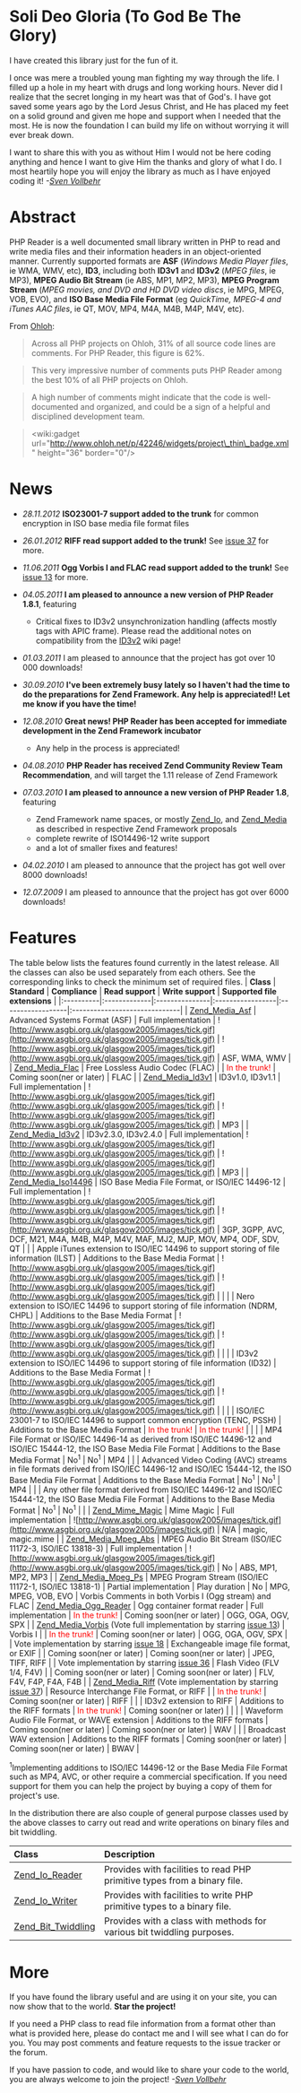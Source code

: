 # Soli Deo Gloria (To God Be The Glory) #
I have created this library just for the fun of it.

I once was mere a troubled young man fighting my way through the life. I filled up a hole in my heart with drugs and long working hours. Never did I realize that the secret longing in my heart was that of God's. I have got saved some years ago by the Lord Jesus Christ, and He has placed my feet on a solid ground and given me hope and support when I needed that the most. He is now the foundation I can build my life on without worrying it will ever break down.

I want to share this with you as without Him I would not be here coding anything and hence I want to give Him the thanks and glory of what I do. I most heartily hope you will enjoy the library as much as I have enjoyed coding it! _-[Sven Vollbehr](http://fi.linkedin.com/in/svollbehr)_

# Abstract #
PHP Reader is a well documented small library written in PHP to read and write media files and their information headers in an object-oriented manner. Currently supported formats are **ASF** (_Windows Media Player files_, ie WMA, WMV, etc), **ID3**, including both **ID3v1** and **ID3v2** (_MPEG files_, ie MP3), **MPEG Audio Bit Stream** (ie ABS, MP1, MP2, MP3), **MPEG Program Stream** (_MPEG movies, and DVD and HD DVD video discs_, ie MPG, MPEG, VOB, EVO), and **ISO Base Media File Format** (eg _QuickTime, MPEG-4 and iTunes AAC files_, ie QT, MOV, MP4, M4A, M4B, M4P, M4V, etc).

From [Ohloh](https://www.ohloh.net/p/php-reader):
> Across all PHP projects on Ohloh, 31% of all source code lines are comments. For PHP Reader, this figure is 62%.

> This very impressive number of comments puts PHP Reader among the best 10% of all PHP projects on Ohloh.

> A high number of comments might indicate that the code is well-documented and organized, and could be a sign of a helpful and disciplined development team.

> &lt;wiki:gadget url="http://www.ohloh.net/p/42246/widgets/project\_thin\_badge.xml" height="36" border="0"/&gt;


# News #
  * _28.11.2012_ **ISO23001-7 support added to the trunk** for common encryption in ISO base media file format files

  * _26.01.2012_ **RIFF read support added to the trunk!** See [issue 37](https://code.google.com/p/php-reader/issues/detail?id=37) for more.

  * _11.06.2011_ **Ogg Vorbis I and FLAC read support added to the trunk!** See [issue 13](https://code.google.com/p/php-reader/issues/detail?id=13) for more.

  * _04.05.2011_ **I am pleased to announce a new version of PHP Reader 1.8.1**, featuring
    * Critical fixes to ID3v2 unsynchronization handling (affects mostly tags with APIC frame). Please read the additional notes on compatibility from the [ID3v2](ID3v2.md) wiki page!

  * _01.03.2011_ I am pleased to announce that the project has got over 10 000 downloads!

  * _30.09.2010_ **I've been extremely busy lately so I haven't had the time to do the preparations for Zend Framework. Any help is appreciated!! Let me know if you have the time!**

  * _12.08.2010_ **Great news! PHP Reader has been accepted for immediate development in the Zend Framework incubator**
    * Any help in the process is appreciated!

  * _04.08.2010_ **PHP Reader has received Zend Community Review Team Recommendation**, and will target the 1.11 release of Zend Framework

  * _07.03.2010_ **I am pleased to announce a new version of PHP Reader 1.8**, featuring
    * Zend Framework name spaces, or mostly [Zend\_Io](http://framework.zend.com/wiki/display/ZFPROP/Zend_Io+-+Sven+Vollbehr), and [Zend\_Media](http://framework.zend.com/wiki/display/ZFPROP/Zend_Media+-+Sven+Vollbehr) as described in respective Zend Framework proposals
    * complete rewrite of ISO14496-12 write support
    * and a lot of smaller fixes and features!

  * _04.02.2010_ I am pleased to announce that the project has got well over 8000 downloads!

  * _12.07.2009_ I am pleased to announce that the project has got over 6000 downloads!

# Features #
The table below lists the features found currently in the latest release. All the classes can also be used separately from each others. See the corresponding links to check the minimum set of required files.
| **Class** | **Standard** | **Compliance** | **Read support** | **Write support** | **Supported file extensions** |
|:----------|:-------------|:---------------|:-----------------|:------------------|:------------------------------|
| [Zend\_Media\_Asf](ASF.md) | Advanced Systems Format (ASF) | Full implementation | ![http://www.asgbi.org.uk/glasgow2005/images/tick.gif](http://www.asgbi.org.uk/glasgow2005/images/tick.gif) | ![http://www.asgbi.org.uk/glasgow2005/images/tick.gif](http://www.asgbi.org.uk/glasgow2005/images/tick.gif) | ASF, WMA, WMV                 |
| [Zend\_Media\_Flac](FLAC.md) | Free Lossless Audio Codec (FLAC) |                | <font color='red'>In the trunk!</font> | Coming soon(ner or later) | FLAC                          |
| [Zend\_Media\_Id3v1](ID3v1.md) | ID3v1.0, ID3v1.1 | Full implementation | ![http://www.asgbi.org.uk/glasgow2005/images/tick.gif](http://www.asgbi.org.uk/glasgow2005/images/tick.gif) | ![http://www.asgbi.org.uk/glasgow2005/images/tick.gif](http://www.asgbi.org.uk/glasgow2005/images/tick.gif) | MP3                           |
| [Zend\_Media\_Id3v2](ID3v2.md) | ID3v2.3.0, ID3v2.4.0 | Full implementation| ![http://www.asgbi.org.uk/glasgow2005/images/tick.gif](http://www.asgbi.org.uk/glasgow2005/images/tick.gif) | ![http://www.asgbi.org.uk/glasgow2005/images/tick.gif](http://www.asgbi.org.uk/glasgow2005/images/tick.gif) | MP3                           |
| [Zend\_Media\_Iso14496](ISO14496.md) | ISO Base Media File Format, or ISO/IEC 14496-12 | Full implementation | ![http://www.asgbi.org.uk/glasgow2005/images/tick.gif](http://www.asgbi.org.uk/glasgow2005/images/tick.gif) | ![http://www.asgbi.org.uk/glasgow2005/images/tick.gif](http://www.asgbi.org.uk/glasgow2005/images/tick.gif) | 3GP, 3GPP, AVC, DCF, M21, M4A, M4B, M4P, M4V, MAF, MJ2, MJP, MOV, MP4, ODF, SDV, QT |
|           | Apple iTunes extension to ISO/IEC 14496 to support storing of file information (ILST) | Additions to the Base Media Format | ![http://www.asgbi.org.uk/glasgow2005/images/tick.gif](http://www.asgbi.org.uk/glasgow2005/images/tick.gif) | ![http://www.asgbi.org.uk/glasgow2005/images/tick.gif](http://www.asgbi.org.uk/glasgow2005/images/tick.gif) |                               |
|           | Nero extension to ISO/IEC 14496 to support storing of file information (NDRM, CHPL) | Additions to the Base Media Format | ![http://www.asgbi.org.uk/glasgow2005/images/tick.gif](http://www.asgbi.org.uk/glasgow2005/images/tick.gif) | ![http://www.asgbi.org.uk/glasgow2005/images/tick.gif](http://www.asgbi.org.uk/glasgow2005/images/tick.gif) |                               |
|           | ID3v2 extension to ISO/IEC 14496 to support storing of file information (ID32) | Additions to the Base Media Format | ![http://www.asgbi.org.uk/glasgow2005/images/tick.gif](http://www.asgbi.org.uk/glasgow2005/images/tick.gif) | ![http://www.asgbi.org.uk/glasgow2005/images/tick.gif](http://www.asgbi.org.uk/glasgow2005/images/tick.gif) |                               |
|           | ISO/IEC 23001-7 to ISO/IEC 14496 to support common encryption (TENC, PSSH) | Additions to the Base Media Format | <font color='red'>In the trunk!</font> | <font color='red'>In the trunk!</font> |                               |
|           | MP4 File Format or ISO/IEC 14496-14 as derived from ISO/IEC 14496-12 and ISO/IEC 15444-12, the ISO Base Media File Format | Additions to the Base Media Format | No<sup>1</sup>   | No<sup>1</sup>    | MP4                           |
|           | Advanced Video Coding (AVC) streams in file formats derived from ISO/IEC 14496-12 and ISO/IEC 15444-12, the ISO Base Media File Format | Additions to the Base Media Format | No<sup>1</sup>   | No<sup>1</sup>    | MP4                           |
|           | Any other file format derived from ISO/IEC 14496-12 and ISO/IEC 15444-12, the ISO Base Media File Format | Additions to the Base Media Format | No<sup>1</sup>   | No<sup>1</sup>    |                               |
| [Zend\_Mime\_Magic](Magic.md) | Mime Magic   | Full implementation | ![http://www.asgbi.org.uk/glasgow2005/images/tick.gif](http://www.asgbi.org.uk/glasgow2005/images/tick.gif) | N/A               | magic, magic.mime             |
| [Zend\_Media\_Mpeg\_Abs](MPEG_ABS.md) | MPEG Audio Bit Stream (ISO/IEC 11172-3, ISO/IEC 13818-3) | Full implementation | ![http://www.asgbi.org.uk/glasgow2005/images/tick.gif](http://www.asgbi.org.uk/glasgow2005/images/tick.gif) | No                | ABS, MP1, MP2, MP3            |
| [Zend\_Media\_Mpeg\_Ps](MPEG_PS.md) | MPEG Program Stream (ISO/IEC 11172-1, ISO/IEC 13818-1) | Partial implementation | Play duration    | No                | MPG, MPEG, VOB, EVO           |
Vorbis Comments in both Vorbis I (Ogg stream) and FLAC
| [Zend\_Media\_Ogg\_Reader](Ogg.md) | Ogg container format reader | Full implementation | <font color='red'>In the trunk!</font> | Coming soon(ner or later) | OGG, OGA, OGV, SPX            |
| [Zend\_Media\_Vorbis](Vorbis.md) (Vote full implementation by starring [issue 13](https://code.google.com/p/php-reader/issues/detail?id=13)) | Vorbis I     |                | <font color='red'>In the trunk!</font> | Coming soon(ner or later) | OGG, OGA, OGV, SPX            |
| Vote implementation by starring [issue 18](https://code.google.com/p/php-reader/issues/detail?id=18) | Exchangeable image file format, or EXIF |                | Coming soon(ner or later) | Coming soon(ner or later) | JPEG, TIFF, RIFF              |
| Vote implementation by starring [issue 36](https://code.google.com/p/php-reader/issues/detail?id=36) | Flash Video (FLV 1/4, F4V) |                | Coming soon(ner or later) | Coming soon(ner or later) | FLV, F4V, F4P, F4A, F4B       |
| [Zend\_Media\_Riff](RIFF.md) (Vote implementation by starring [issue 37](https://code.google.com/p/php-reader/issues/detail?id=37)) | Resource Interchange File Format, or RIFF |                | <font color='red'>In the trunk!</font> | Coming soon(ner or later) | RIFF                          |
|           | ID3v2 extension to RIFF | Additions to the RIFF formats | <font color='red'>In the trunk!</font>  | Coming soon(ner or later) |                               |
|           | Waveform Audio File Format, or WAVE extension | Additions to the RIFF formats | Coming soon(ner or later) | Coming soon(ner or later) | WAV                           |
|           | Broadcast WAV extension | Additions to the RIFF formats | Coming soon(ner or later) | Coming soon(ner or later) | BWAV                          |

<sup>1</sup>Implementing additions to ISO/IEC 14496-12 or the Base Media File Format such as MP4, AVC, or other require a commercial specification. If you need support for them you can help the project by buying a copy of them for project's use.

In the distribution there are also couple of general purpose classes used by the above classes to carry out read and write operations on binary files and bit twiddling.

| **Class** | **Description** |
|:----------|:----------------|
| [Zend\_Io\_Reader](Reader.md) | Provides with facilities to read PHP primitive types from a binary file. |
| [Zend\_Io\_Writer](Writer.md) | Provides with facilities to write PHP primitive types to a binary file. |
| [Zend\_Bit\_Twiddling](Twiddling.md) | Provides with a class with methods for various bit twiddling purposes. |


# More #
If you have found the library useful and are using it on your site, you can now show that to the world. **Star the project!**

If you need a PHP class to read file information from a format other than what is provided here, please do contact me and I will see what I can do for you. You may post comments and feature requests to the issue tracker or the forum.

If you have passion to code, and would like to share your code to the world, you are always welcome to join the project! _-[Sven Vollbehr](http://fi.linkedin.com/in/svollbehr)_